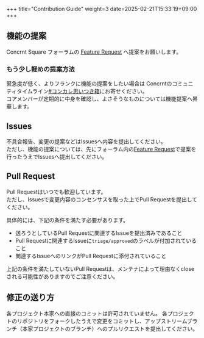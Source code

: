 +++
title="Contribution Guide"
weight=3
date=2025-02-21T15:33:19+09:00
+++
## 機能の提案

Concrnt Square フォーラムの [Feature Request](https://github.com/orgs/concrnt/discussions/categories/feature-request) へ提案をお願いします。

### もう少し軽めの提案方法

緊急度が低く、よりフランクに機能の提案をしたい場合は
Concrntのコミュニティタイムライン[#コンカレ思いつき箱](https://concrnt.world/timeline/td1gd5gd7nh0fzzwc06a03qd8rm@denken.concrnt.net)にお寄せください。  
コアメンバーが定期的に中身を確認し、よさそうなものについては機能提案へ昇華します。

## Issues

不具合報告、変更の提案などはIssuesへ内容を提出してください。  
ただし、機能の提案については、先にフォーラム内の[Feature Request](https://github.com/orgs/concrnt/discussions/categories/feature-request)で提案を行ったうえでIssuesへ提出してください。

## Pull Request

Pull Requestはいつでも歓迎しています。  
ただし、Issuesで変更内容のコンセンサスを取った上でPull Requestを提出してください。

具体的には、下記の条件を満たす必要があります。
- 送ろうとしているPull Requestに関連するIssueを提出済みであること
- Pull Requestに関連するIssueに`triage/approved`のラベルが付加されていること
- 関連するIssueへのリンクがPull Requestに添付されていること

上記の条件を満たしていないPull Requestは、メンテナによって理由なくcloseされる可能性がありますのでご注意ください。

## 修正の送り方

各プロジェクト本家への直接のコミットは許可されていません。
各プロジェクトのリポジトリをフォークしたうえで変更をコミットし、アップストリームブランチ（本家プロジェクトのブランチ）へのプルリクエストを提出してください。

